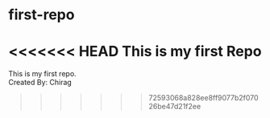 # first-repo
<<<<<<< HEAD
This is my first Repo
=======
This is my first repo.
<br>
Created By: Chirag
>>>>>>> 72593068a828ee8ff9077b2f07026be47d21f2ee
